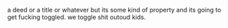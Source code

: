a deed or a title or whatever but its some kind of property and its going to get fucking toggled.
we toggle shit outoud kids.
